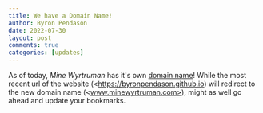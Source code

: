 ```yaml
---
title: We have a Domain Name!
author: Byron Pendason
date: 2022-07-30
layout: post
comments: true
categories: [updates]
---
```


As of today, *Mine Wyrtruman* has it's own [domain name](https://www.minewyrtruman.com/)! While the most recent url of the website (<https://byronpendason.github.io) will redirect to the new domain name (<www.minewyrtruman.com>), might as well go ahead and update your bookmarks.
